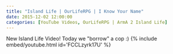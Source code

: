 ```yaml
---
title: "Island Life | OurLifeRPG | I Know Your Name"
date: 2015-12-02 12:00:00
categories: [YouTube Videos, OurLifeRPG | ArmA 2 Island Life]
---
```

New Island Life Video! Today we "borrow" a cop :)
{% include embed/youtube.html id='FCCLzyrk17U' %}